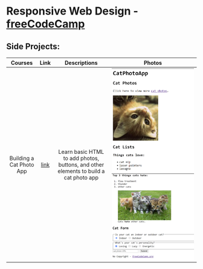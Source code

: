 # Responsive Web Design - [freeCodeCamp](https://www.freecodecamp.org/)

## Side Projects:
|Courses|Link|Descriptions|Photos
|:---:|:---:|:---:|:---:
|Building a Cat Photo App|[link](https://github.com/tramnhatquang/Responsive-Web-Design/blob/main/1.%20Building-a-cat-photo-app/index.html)|Learn basic HTML to add photos, buttons, and other elements to build a cat photo app|![img1](https://github.com/tramnhatquang/Responsive-Web-Design/blob/main/1.%20Building-a-cat-photo-app/images/1.png)![img2](https://github.com/tramnhatquang/Responsive-Web-Design/blob/main/1.%20Building-a-cat-photo-app/images/2.png)

